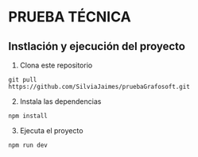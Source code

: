 # PRUEBA TÉCNICA

## Instlación y ejecución del proyecto

1. Clona este repositorio
```
git pull
https://github.com/SilviaJaimes/pruebaGrafosoft.git
```

2. Instala las dependencias
```
npm install
```

3. Ejecuta el proyecto
```
npm run dev
```
